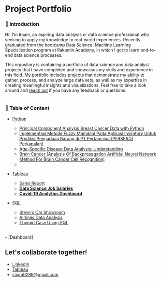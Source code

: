 # **Project Portfolio**
### 👋 Introduction
Hi! I'm Imam, an aspiring data analysis or data science professional who seeking to apply my knowledge to real-world experiences. 
Recently graduated from the bootcamp Data Science: Machine Learning Specialization program at Rakamin Academy, in which I got to learn end-to-end data science processes.

This repository is containing a portfolio of data science and data analyst projects that I have completed and showcases my skills and experience in this field. My portfolio includes projects that demonstrate my ability to gather, process, and analyze large data sets, as well as my expertise in creating meaningful insights and visualizations.
Feel free to take a look around and [reach out](https://www.linkedin.com/in/imam-santoso-1865111b4/) if you have any feedback or questions.
<br>
<br>


### 📑 Table of Content
- [Python](https://github.com/0299Imam/Data_Portofolio)
  - [Principal Component Analysis Breast Cancer Data with Python](https://github.com/0299Imam/PCA)
  - [Implementasi Metode Fuzzy Mamdani Pada Aplikasi Inventory Untuk Prediksi Pengadaan Barang di PT Pertamnina (PERSERO) Perkapalan)](https://github.com/0299Imam/sharing_tugas_fuzzy2019/blob/master/09011381722106_Imam%20Santoso_SK5U.ipynb)
  - [Age-Specific Disease Data Analysis: Understanding](https://github.com/0299Imam/Python-Portofolio)
  - [Brain Cancer (Analysis Of Backpropagation Artificial Neural Network Method For Brain Cancer Cell Recognition)](https://github.com/0299Imam/Python-Portofolio/blob/main/Analysis%20Of%20Backpropagation%20Artificial%20Neural%20Network%20Method%20For%20Brain%20Cancer%20Cell%20Recognition.ipynb)
  - 


- [Tableau](https://github.com/0299Imam/Data_Portofolio)
  - [Sales Report](https://public.tableau.com/app/profile/imam.santoso/viz/ReportSales/Dashboard1)
  - [**Data Science Job Salaries**](https://public.tableau.com/app/profile/imam.santoso/viz/DataScienceJobSalaries_16912498175290/Dashboard1)
  - [**Covid-19 Analytics Dashboard**](https://public.tableau.com/views/Covid-19AnalyticsDashboard/Dashboard1?:language=en-US&:display_count=n&:origin=viz_share_link)
  


- [SQL](https://github.com/0299Imam/Data_Portofolio)
   - [Steve's Car Showroom](https://github.com/0299Imam/SQL_Portofolio)
   - [Airlines Data Analysis](https://github.com/0299Imam/SQL_Portofolio/blob/main/Airlines%20Data%20Analysis.sql)
   - [Thyroid Case Using SQL](https://github.com/0299Imam/SQL_Portofolio/blob/main/Thyroid%20Case%20Using%20SQL.sql)
<br>
- [Dashboard] 

## **Let's collaborate together!**
-  [LinkedIn](https://www.linkedin.com/in/imam-santoso-1865111b4/)
-  [Tableau](https://public.tableau.com/app/profile/imam.santoso)
-  imam0299@gmail.com

